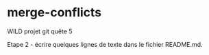 # merge-conflicts
WILD projet git quête 5

Etape 2 - écrire quelques lignes de texte dans le fichier README.md.

